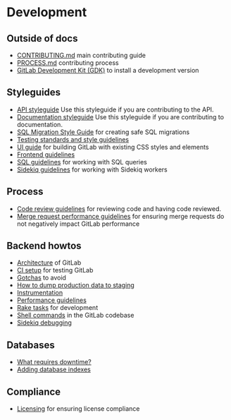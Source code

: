 # Development

## Outside of docs

- [CONTRIBUTING.md](https://gitlab.com/gitlab-org/gitlab-ce/blob/master/CONTRIBUTING.md) main contributing guide
- [PROCESS.md](https://gitlab.com/gitlab-org/gitlab-ce/blob/master/PROCESS.md) contributing process
- [GitLab Development Kit (GDK)](https://gitlab.com/gitlab-org/gitlab-development-kit/blob/master/doc/howto/README.md) to install a development version

## Styleguides

- [API styleguide](api_styleguide.md) Use this styleguide if you are
  contributing to the API.
- [Documentation styleguide](doc_styleguide.md) Use this styleguide if you are
  contributing to documentation.
- [SQL Migration Style Guide](migration_style_guide.md) for creating safe SQL migrations
- [Testing standards and style guidelines](testing.md)
- [UI guide](ui_guide.md) for building GitLab with existing CSS styles and elements
- [Frontend guidelines](frontend.md)
- [SQL guidelines](sql.md) for working with SQL queries
- [Sidekiq guidelines](sidekiq_style_guide.md) for working with Sidekiq workers

## Process

- [Code review guidelines](code_review.md) for reviewing code and having code reviewed.
- [Merge request performance guidelines](merge_request_performance_guidelines.md)
  for ensuring merge requests do not negatively impact GitLab performance

## Backend howtos

- [Architecture](architecture.md) of GitLab
- [CI setup](ci_setup.md) for testing GitLab
- [Gotchas](gotchas.md) to avoid
- [How to dump production data to staging](db_dump.md)
- [Instrumentation](instrumentation.md)
- [Performance guidelines](performance.md)
- [Rake tasks](rake_tasks.md) for development
- [Shell commands](shell_commands.md) in the GitLab codebase
- [Sidekiq debugging](sidekiq_debugging.md)

## Databases

- [What requires downtime?](what_requires_downtime.md)
- [Adding database indexes](adding_database_indexes.md)

## Compliance

- [Licensing](licensing.md) for ensuring license compliance
